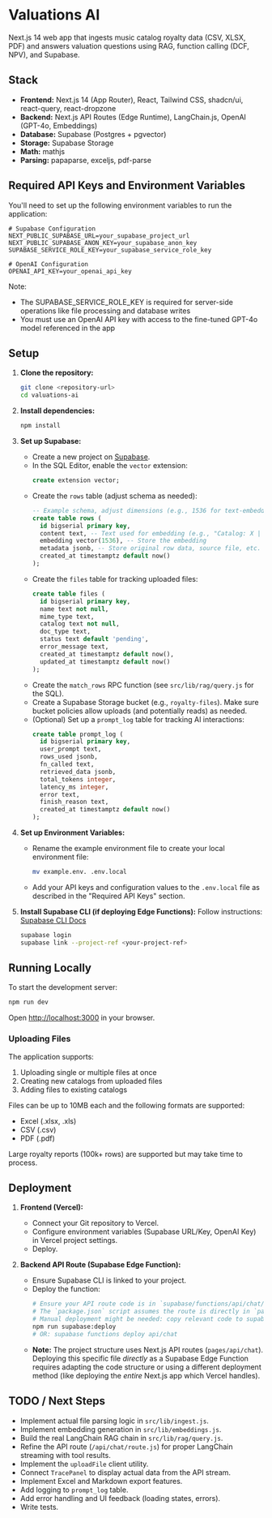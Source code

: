 # Valuations AI

Next.js 14 web app that ingests music catalog royalty data (CSV, XLSX, PDF) and answers valuation questions using RAG, function calling (DCF, NPV), and Supabase.

## Stack

*   **Frontend:** Next.js 14 (App Router), React, Tailwind CSS, shadcn/ui, react-query, react-dropzone
*   **Backend:** Next.js API Routes (Edge Runtime), LangChain.js, OpenAI (GPT-4o, Embeddings)
*   **Database:** Supabase (Postgres + pgvector)
*   **Storage:** Supabase Storage
*   **Math:** mathjs
*   **Parsing:** papaparse, exceljs, pdf-parse

## Required API Keys and Environment Variables

You'll need to set up the following environment variables to run the application:

```
# Supabase Configuration
NEXT_PUBLIC_SUPABASE_URL=your_supabase_project_url
NEXT_PUBLIC_SUPABASE_ANON_KEY=your_supabase_anon_key
SUPABASE_SERVICE_ROLE_KEY=your_supabase_service_role_key

# OpenAI Configuration
OPENAI_API_KEY=your_openai_api_key
```

Note:
- The SUPABASE_SERVICE_ROLE_KEY is required for server-side operations like file processing and database writes
- You must use an OpenAI API key with access to the fine-tuned GPT-4o model referenced in the app

## Setup

1.  **Clone the repository:**
    ```bash
    git clone <repository-url>
    cd valuations-ai
    ```

2.  **Install dependencies:**
    ```bash
    npm install
    ```

3.  **Set up Supabase:**
    *   Create a new project on [Supabase](https://supabase.com/).
    *   In the SQL Editor, enable the `vector` extension:
        ```sql
        create extension vector;
        ```
    *   Create the `rows` table (adjust schema as needed):
        ```sql
        -- Example schema, adjust dimensions (e.g., 1536 for text-embedding-3-small)
        create table rows (
          id bigserial primary key,
          content text, -- Text used for embedding (e.g., "Catalog: X | Period: Y | Metric: Z | Value: V")
          embedding vector(1536), -- Store the embedding
          metadata jsonb, -- Store original row data, source file, etc.
          created_at timestamptz default now()
        );
        ```
    *   Create the `files` table for tracking uploaded files:
        ```sql
        create table files (
          id bigserial primary key,
          name text not null,
          mime_type text,
          catalog text not null,
          doc_type text,
          status text default 'pending',
          error_message text,
          created_at timestamptz default now(),
          updated_at timestamptz default now()
        );
        ```
    *   Create the `match_rows` RPC function (see `src/lib/rag/query.js` for the SQL).
    *   Create a Supabase Storage bucket (e.g., `royalty-files`). Make sure bucket policies allow uploads (and potentially reads) as needed.
    *   (Optional) Set up a `prompt_log` table for tracking AI interactions:
        ```sql
        create table prompt_log (
          id bigserial primary key,
          user_prompt text,
          rows_used jsonb,
          fn_called text,
          retrieved_data jsonb,
          total_tokens integer,
          latency_ms integer,
          error text,
          finish_reason text,
          created_at timestamptz default now()
        );
        ```

4.  **Set up Environment Variables:**
    *   Rename the example environment file to create your local environment file:
        ```bash
        mv example.env. .env.local
        ```
    *   Add your API keys and configuration values to the `.env.local` file as described in the "Required API Keys" section.

5.  **Install Supabase CLI (if deploying Edge Functions):**
    Follow instructions: [Supabase CLI Docs](https://supabase.com/docs/guides/cli)
    ```bash
    supabase login
    supabase link --project-ref <your-project-ref>
    ```

## Running Locally

To start the development server:

```bash
npm run dev
```

Open [http://localhost:3000](http://localhost:3000) in your browser.

### Uploading Files

The application supports:
1. Uploading single or multiple files at once
2. Creating new catalogs from uploaded files
3. Adding files to existing catalogs

Files can be up to 10MB each and the following formats are supported:
- Excel (.xlsx, .xls)
- CSV (.csv)
- PDF (.pdf)

Large royalty reports (100k+ rows) are supported but may take time to process.

## Deployment

1.  **Frontend (Vercel):**
    *   Connect your Git repository to Vercel.
    *   Configure environment variables (Supabase URL/Key, OpenAI Key) in Vercel project settings.
    *   Deploy.

2.  **Backend API Route (Supabase Edge Function):**
    *   Ensure Supabase CLI is linked to your project.
    *   Deploy the function:
        ```bash
        # Ensure your API route code is in `supabase/functions/api/chat/index.ts` or adjust path
        # The `package.json` script assumes the route is directly in `pages/api` which needs adjustment for Supabase deploy.
        # Manual deployment might be needed: copy relevant code to supabase/functions/api/chat
        npm run supabase:deploy 
        # OR: supabase functions deploy api/chat
        ```
    *   **Note:** The project structure uses Next.js API routes (`pages/api/chat`). Deploying this specific file *directly* as a Supabase Edge Function requires adapting the code structure or using a different deployment method (like deploying the *entire* Next.js app which Vercel handles).

## TODO / Next Steps

*   Implement actual file parsing logic in `src/lib/ingest.js`.
*   Implement embedding generation in `src/lib/embeddings.js`.
*   Build the real LangChain RAG chain in `src/lib/rag/query.js`.
*   Refine the API route (`/api/chat/route.js`) for proper LangChain streaming with tool results.
*   Implement the `uploadFile` client utility.
*   Connect `TracePanel` to display actual data from the API stream.
*   Implement Excel and Markdown export features.
*   Add logging to `prompt_log` table.
*   Add error handling and UI feedback (loading states, errors).
*   Write tests.
